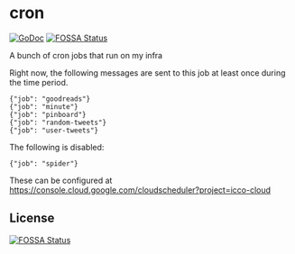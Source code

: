 # cron

[![GoDoc](https://godoc.org/github.com/icco/cron?status.svg)](https://godoc.org/github.com/icco/cron)
[![FOSSA Status](https://app.fossa.io/api/projects/git%2Bgithub.com%2Ficco%2Fcron.svg?type=shield)](https://app.fossa.io/projects/git%2Bgithub.com%2Ficco%2Fcron?ref=badge_shield)

A bunch of cron jobs that run on my infra

Right now, the following messages are sent to this job at least once during the time period.

```
{"job": "goodreads"}
{"job": "minute"}
{"job": "pinboard"}
{"job": "random-tweets"}
{"job": "user-tweets"}
```

The following is disabled:

```
{"job": "spider"}
```

These can be configured at https://console.cloud.google.com/cloudscheduler?project=icco-cloud


## License
[![FOSSA Status](https://app.fossa.io/api/projects/git%2Bgithub.com%2Ficco%2Fcron.svg?type=large)](https://app.fossa.io/projects/git%2Bgithub.com%2Ficco%2Fcron?ref=badge_large)